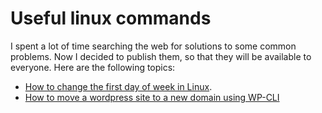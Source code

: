 # Useful linux commands
I spent a lot of time searching the web for solutions to some common problems. Now I decided to publish them, so that they will be available to everyone. Here are the following topics:

- [How to change the first day of week in Linux](https://github.com/bchavdarov/useful-linux/blob/main/change-first-day-of-week.md).
- [How to move a wordpress site to a new domain using WP-CLI](https://github.com/bchavdarov/useful-linux/blob/main/move-wordpress-wp-cli.md)
